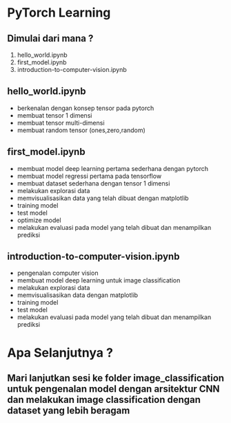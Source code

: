 # PyTorch Learning

## Dimulai dari mana ?
1. hello_world.ipynb
2. first_model.ipynb
3. introduction-to-computer-vision.ipynb

## hello_world.ipynb
- berkenalan dengan konsep tensor pada pytorch
- membuat tensor 1 dimensi
- membuat tensor multi-dimensi
- membuat random tensor (ones,zero,random)

## first_model.ipynb
- membuat model deep learning pertama sederhana dengan pytorch
- membuat model regressi pertama pada tensorflow
- membuat dataset sederhana dengan tensor 1 dimensi
- melakukan explorasi data
- memvisualisasikan data yang telah dibuat dengan matplotlib
- training model
- test model
- optimize model
- melakukan evaluasi pada model yang telah dibuat dan menampilkan prediksi

## introduction-to-computer-vision.ipynb
- pengenalan computer vision
- membuat model deep learning untuk image classification
- melakukan explorasi data
- memvisualisasikan data dengan matplotlib
- training model
- test model
- melakukan evaluasi pada model yang telah dibuat dan menampilkan prediksi


# Apa Selanjutnya ?
## Mari lanjutkan sesi ke folder image_classification untuk pengenalan model dengan arsitektur CNN dan melakukan image classification dengan dataset yang lebih beragam
